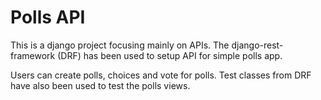 # Polls API

This is a django project focusing mainly on APIs.
The django-rest-framework (DRF) has been used to setup API for simple polls app.

Users can create polls, choices and vote for polls.
Test classes from DRF have also been used to test the polls views.
